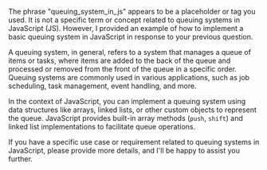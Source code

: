 The phrase "queuing_system_in_js" appears to be a placeholder or tag you used. It is not a specific term or concept related to queuing systems in JavaScript (JS). However, I provided an example of how to implement a basic queuing system in JavaScript in response to your previous question.

A queuing system, in general, refers to a system that manages a queue of items or tasks, where items are added to the back of the queue and processed or removed from the front of the queue in a specific order. Queuing systems are commonly used in various applications, such as job scheduling, task management, event handling, and more.

In the context of JavaScript, you can implement a queuing system using data structures like arrays, linked lists, or other custom objects to represent the queue. JavaScript provides built-in array methods (`push`, `shift`) and linked list implementations to facilitate queue operations.

If you have a specific use case or requirement related to queuing systems in JavaScript, please provide more details, and I'll be happy to assist you further.
